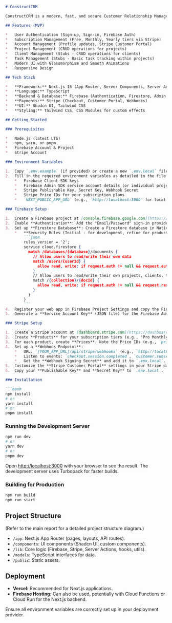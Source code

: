 ```markdown
# ConstructCRM

ConstructCRM is a modern, fast, and secure Customer Relationship Management (CRM) tool designed specifically for the construction industry. It's built with Next.js 15 (App Router), Firebase, TypeScript, Stripe, and Shadcn UI.

## Features (MVP)

*   User Authentication (Sign-up, Sign-in, Firebase Auth)
*   Subscription Management (Free, Monthly, Yearly tiers via Stripe)
*   Account Management (Profile updates, Stripe Customer Portal)
*   Project Management (CRUD operations for projects)
*   Client Management (Stubs - CRUD operations for clients)
*   Task Management (Stubs - Basic task tracking within projects)
*   Modern UI with Glassmorphism and Smooth Animations
*   Responsive Design

## Tech Stack

*   **Framework:** Next.js 15 (App Router, Server Components, Server Actions, Turbopack)
*   **Language:** TypeScript
*   **Backend & Database:** Firebase (Authentication, Firestore, Admin SDK)
*   **Payments:** Stripe (Checkout, Customer Portal, Webhooks)
*   **UI:** Shadcn UI, Tailwind CSS
*   **Styling:** Tailwind CSS, CSS Modules for custom effects

## Getting Started

### Prerequisites

*   Node.js (latest LTS)
*   npm, yarn, or pnpm
*   Firebase Account & Project
*   Stripe Account

### Environment Variables

1.  Copy `.env.example` (if provided) or create a new `.env.local` file in the root directory.
2.  Fill in the required environment variables as detailed in the file or the main report. This includes:
    *   Firebase Client SDK keys
    *   Firebase Admin SDK service account details (or individual project ID, client email, private key)
    *   Stripe Publishable Key, Secret Key, Webhook Secret
    *   Stripe Price IDs for your subscription plans
    *   `NEXT_PUBLIC_APP_URL` (e.g., `http://localhost:3000` for local dev)

### Firebase Setup

1.  Create a Firebase project at [console.firebase.google.com](https://console.firebase.google.com/).
2.  Enable **Authentication**: Add the "Email/Password" sign-in provider.
3.  Set up **Firestore Database**: Create a Firestore database in Native mode. Choose a location.
    *   **Security Rules (Initial - for development, refine for production):**
        ```json
        rules_version = '2';
        service cloud.firestore {
          match /databases/{database}/documents {
            // Allow users to read/write their own data
            match /users/{userId} {
              allow read, write: if request.auth != null && request.auth.uid == userId;
            }
            // Allow users to read/write their own projects, clients, tasks
            match /{collection}/{docId} {
              allow read, write: if request.auth != null && request.resource.data.userId == request.auth.uid;
            }
          }
        }
        ```
4.  Register your web app in Firebase Project Settings and copy the Firebase SDK configuration snippet values into your `.env.local`.
5.  Generate a **Service Account Key** (JSON file) for the Firebase Admin SDK (Project Settings > Service Accounts). Use these details for `FIREBASE_PROJECT_ID`, `FIREBASE_CLIENT_EMAIL`, and `FIREBASE_PRIVATE_KEY` environment variables.

### Stripe Setup

1.  Create a Stripe account at [dashboard.stripe.com](https://dashboard.stripe.com/).
2.  Create **Products** for your subscription tiers (e.g., "Pro Monthly", "Pro Yearly").
3.  For each product, create **Prices**. Note the Price IDs (e.g., `price_xxxxxxxx`). Add these to your `.env.local`.
4.  Set up a **Webhook Endpoint**:
    *   URL: `[YOUR_APP_URL]/api/stripe/webhooks` (e.g., `http://localhost:3000/api/stripe/webhooks` for local testing with Stripe CLI).
    *   Listen to events: `checkout.session.completed`, `customer.subscription.created`, `customer.subscription.updated`, `customer.subscription.deleted`.
    *   Get the **Webhook Signing Secret** and add it to `.env.local`.
5.  Customize the **Stripe Customer Portal** settings in your Stripe dashboard.
6.  Copy your **Publishable Key** and **Secret Key** to `.env.local`.

### Installation

```bash
npm install
# or
yarn install
# or
pnpm install
```

### Running the Development Server

```bash
npm run dev
# or
yarn dev
# or
pnpm dev
```

Open [http://localhost:3000](http://localhost:3000) with your browser to see the result.
The development server uses Turbopack for faster builds.

### Building for Production

```bash
npm run build
npm run start
```

## Project Structure

(Refer to the main report for a detailed project structure diagram.)

*   `/app`: Next.js App Router (pages, layouts, API routes).
*   `/components`: UI components (Shadcn UI, custom components).
*   `/lib`: Core logic (Firebase, Stripe, Server Actions, hooks, utils).
*   `/models`: TypeScript interfaces for data.
*   `/public`: Static assets.

## Deployment

*   **Vercel:** Recommended for Next.js applications.
*   **Firebase Hosting:** Can also be used, potentially with Cloud Functions or Cloud Run for the Next.js backend.

Ensure all environment variables are correctly set up in your deployment provider.
```